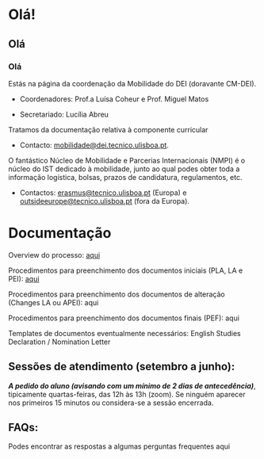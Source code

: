 # Olá!
## Olá
### Olá
Estás na página da coordenação da Mobilidade do DEI (doravante CM-DEI).

- Coordenadores: Prof.a Luísa Coheur e Prof. Miguel Matos

- Secretariado: Lucília Abreu

Tratamos da documentação relativa à componente curricular

- Contacto: mobilidade@dei.tecnico.ulisboa.pt.

O fantástico Núcleo de Mobilidade e Parcerias Internacionais (NMPI) é o núcleo do IST dedicado à mobilidade, junto ao qual podes obter toda a informação logística, bolsas, prazos de candidatura, regulamentos, etc. 

- Contactos: erasmus@tecnico.ulisboa.pt (Europa) e outsideeurope@tecnico.ulisboa.pt (fora da Europa).

# Documentação
Overview do processo: [aqui](./overview.md)

Procedimentos para preenchimento dos documentos iniciais (PLA, LA e PEI): [aqui](./2-PreenchimentoDocumentosIniciais-2.pdf)

Procedimentos para preenchimento dos documentos de alteração (Changes LA ou APEI): aqui

Procedimentos para preenchimento dos documentos finais (PEF): aqui

Templates de documentos eventualmente necessários: English Studies Declaration / Nomination Letter

## Sessões de atendimento (setembro a junho):
***A pedido do aluno (avisando com um mínimo de 2 dias de antecedência)***, tipicamente quartas-feiras, das 12h às 13h (zoom). Se ninguém
aparecer nos primeiros 15 minutos ou considera-se a sessão encerrada.

## FAQs:
Podes encontrar as respostas a algumas perguntas frequentes aqui
